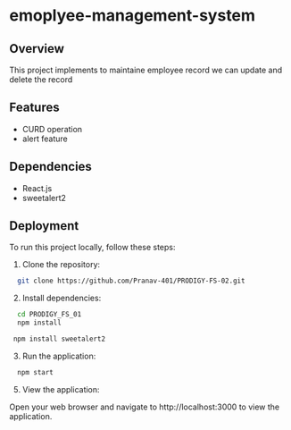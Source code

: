 # emoplyee-management-system

## Overview

This project implements to maintaine employee record we can update and delete the record

## Features

- CURD operation
- alert feature


## Dependencies

- React.js
- sweetalert2

## Deployment

To run this project locally, follow these steps:

1. Clone the repository:

```bash
  git clone https://github.com/Pranav-401/PRODIGY-FS-02.git
```

2. Install dependencies:

```bash
  cd PRODIGY_FS_01
  npm install
```

```bash
 npm install sweetalert2
```

3. Run the application:

```bash
  npm start
```

5. View the application:

Open your web browser and navigate to http://localhost:3000 to view the application.
